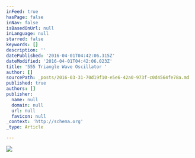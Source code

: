 ```yaml
---
inFeed: true
hasPage: false
inNav: false
isBasedOnUrl: null
inLanguage: null
starred: false
keywords: []
description: ''
datePublished: '2016-04-01T04:42:06.315Z'
dateModified: '2016-04-01T04:42:06.023Z'
title: '555 Triangle Wave Oscillator '
author: []
sourcePath: _posts/2016-03-31-70d19f10-e5e6-42a0-973f-c0d4564fe78a.md
published: true
authors: []
publisher:
  name: null
  domain: null
  url: null
  favicon: null
_context: 'http://schema.org'
_type: Article

---
```

![](https://the-grid-user-content.s3-us-west-2.amazonaws.com/44f5734d-8e8b-4e1d-823e-66df0c5b385c.jpg)